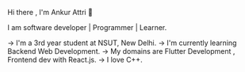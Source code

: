 Hi there , I'm Ankur Attri 👋 


I am  software developer | Programmer | Learner.

-> I'm a 3rd year student at NSUT, New Delhi.
-> I'm currently learning Backend Web Development.
-> My domains are Flutter Development , Frontend dev with React.js.
-> I love C++.


